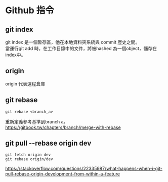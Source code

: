 # Github 指令
## git index
git index 是一個暫存區，他在本地資料夾系統與 commit 歷史之間。    
當運行git add 時，在工作目錄中的文件，將被hashed 為一個object，儲存在index中。    
## origin
origin 代表遠程倉庫

## git rebase
```
git rebase <branch_a>
```
重新定義參考基準到branch a。  
https://gitbook.tw/chapters/branch/merge-with-rebase    
## git pull --rebase origin dev
```
git fetch origin dev
git rebase origin/dev
```
https://stackoverflow.com/questions/22335987/what-happens-when-i-git-pull-rebase-origin-development-from-within-a-feature

